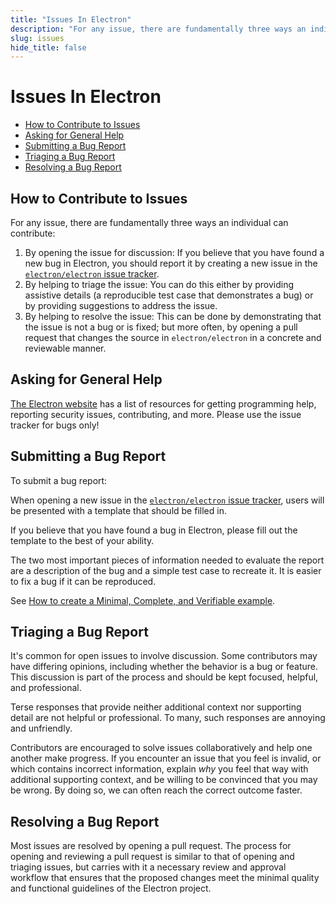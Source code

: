 ```yaml
---
title: "Issues In Electron"
description: "For any issue, there are fundamentally three ways an individual can contribute:"
slug: issues
hide_title: false
---
```


# Issues In Electron

* [How to Contribute to Issues](#how-to-contribute-to-issues)
* [Asking for General Help](#asking-for-general-help)
* [Submitting a Bug Report](#submitting-a-bug-report)
* [Triaging a Bug Report](#triaging-a-bug-report)
* [Resolving a Bug Report](#resolving-a-bug-report)

## How to Contribute to Issues

For any issue, there are fundamentally three ways an individual can
contribute:

1. By opening the issue for discussion: If you believe that you have found
   a new bug in Electron, you should report it by creating a new issue in
   the [`electron/electron` issue tracker](https://github.com/electron/electron/issues).
2. By helping to triage the issue: You can do this either by providing
   assistive details (a reproducible test case that demonstrates a bug) or by
   providing suggestions to address the issue.
3. By helping to resolve the issue: This can be done by demonstrating
   that the issue is not a bug or is fixed; but more often, by opening
   a pull request that changes the source in `electron/electron` in a
   concrete and reviewable manner.

## Asking for General Help

[The Electron website](https://electronjs.org/community) has a
list of resources for getting programming help, reporting security issues,
contributing, and more. Please use the issue tracker for bugs only!

## Submitting a Bug Report

To submit a bug report:

When opening a new issue in the [`electron/electron` issue tracker](https://github.com/electron/electron/issues/new/choose), users
will be presented with a template that should be filled in.

If you believe that you have found a bug in Electron, please fill out the template
to the best of your ability.

The two most important pieces of information needed to evaluate the report are
a description of the bug and a simple test case to recreate it. It is easier to fix
a bug if it can be reproduced.

See [How to create a Minimal, Complete, and Verifiable example](https://stackoverflow.com/help/mcve).

## Triaging a Bug Report

It's common for open issues to involve discussion. Some contributors may
have differing opinions, including whether the behavior is a bug or feature.
This discussion is part of the process and should be kept focused, helpful,
and professional.

Terse responses that provide neither additional context nor supporting detail
are not helpful or professional. To many, such responses are annoying and
unfriendly.

Contributors are encouraged to solve issues collaboratively and help one
another make progress. If you encounter an issue that you feel is invalid, or
which contains incorrect information, explain *why* you feel that way with
additional supporting context, and be willing to be convinced that you may
be wrong. By doing so, we can often reach the correct outcome faster.

## Resolving a Bug Report

Most issues are resolved by opening a pull request. The process for opening and
reviewing a pull request is similar to that of opening and triaging issues, but
carries with it a necessary review and approval workflow that ensures that the
proposed changes meet the minimal quality and functional guidelines of the
Electron project.
